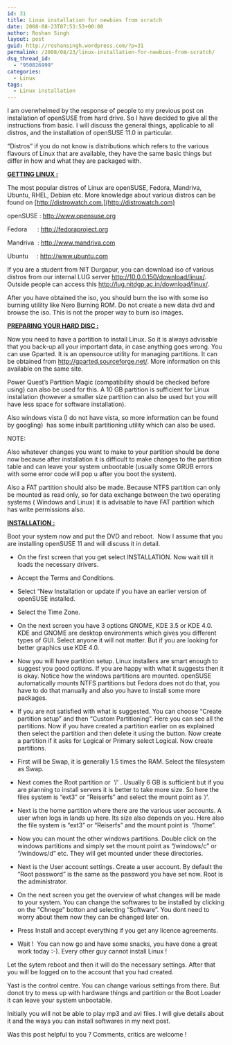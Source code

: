 ```yaml
---
id: 31
title: Linux installation for newbies from scratch
date: 2008-08-23T07:53:53+00:00
author: Roshan Singh
layout: post
guid: http://roshansingh.wordpress.com/?p=31
permalink: /2008/08/23/linux-installation-for-newbies-from-scratch/
dsq_thread_id:
  - "950826999"
categories:
  - Linux
tags:
  - Linux installation
---
```

I am overwhelmed by the response of people to my previous post on installation of openSUSE from hard drive. So I have decided to give all the instructions from basic. I will discuss the general things, applicable to all distros, and the installation of openSUSE 11.0 in particular.

&#8220;Distros&#8221; if you do not know is distributions which refers to the various flavours of Linux that are available, they have the same basic things but differ in how and what they are packaged with.

<span style="text-decoration:underline;"><strong>GETTING LINUX :<br /> </strong></span>

The most popular distros of Linux are openSUSE, Fedora, Mandriva, Ubuntu, RHEL, Debian etc. More knowledge about various distros can be found on [http://distrowatch.com.](http://distrowatch.com)

openSUSE : <http://www.opensuse.org>
  
Fedora      : <http://fedoraproject.org>
  
Mandriva  : <http://www.mandriva.com>
  
Ubuntu     : <http://www.ubuntu.com>

If you are a student from NIT Durgapur, you can download iso of various distros from our internal LUG server <http://10.0.0.150/download/linux/>. Outside people can access this <http://lug.nitdgp.ac.in/download/linux/>.

After you have obtained the iso, you should burn the iso with some iso burning utililty like Nero Burning ROM. Do not create a new data dvd and browse the iso. This is not the proper way to burn iso images.

<span style="text-decoration:underline;"><strong>PREPARING YOUR HARD DISC :</strong></span>

Now you need to have a partition to install Linux. So it is always advisable that you back-up all your important data, in case anything goes wrong. You can use Gparted. It is an opensource utility for managing partitions. It can be obtained from <http://gparted.sourceforge.net/>. More information on this available on the same site.

Power Quest&#8217;s Partition Magic (compatibility should be checked before using) can also be used for this. A 10 GB partition is sufficient for Linux installation (however a smaller size partition can also be used but you will have less space for software installation).

Also windows vista (I do not have vista, so more information can be found by googling)  has some inbuilt partitioning utility which can also be used.

NOTE:

Also whatever changes you want to make to your partition should be done now because after installation it is difficult to make changes to the partition table and can leave your system unbootable (usually some GRUB errors with some error code will pop u after you boot the system).

Also a FAT partition should also be made. Because NTFS partition can only be mounted as read only, so for data exchange between the two operating systems ( Windows and Linux) it is advisable to have FAT partition which has write permissions also.

<span style="text-decoration:underline;"><strong>INSTALLATION :</strong></span>

Boot your system now and put the DVD and reboot.  Now I assume that you are installing openSUSE 11 and will discuss it in detail.

  * On the first screen that you get select INSTALLATION. Now wait till it loads the necessary drivers.


  * Accept the Terms and Conditions.


  * Select &#8220;New Installation or update if you have an earlier version of openSUSE installed.


  * Select the Time Zone.


  * On the next screen you have 3 options GNOME, KDE 3.5 or KDE 4.0. KDE and GNOME are desktop environments which gives you different types of GUI. Select anyone it will not matter. But if you are looking for better graphics use KDE 4.0.


  * Now you will have partition setup. Linux installers are smart enough to suggest you good options. If you are happy with what it suggests then it is okay. Notice how the windows partitions are mounted. openSUSE automatically mounts NTFS partitions but Fedora does not do that, you have to do that manually and also you have to install some more packages.


  * If you are not satisfied with what is suggested. You can choose &#8220;Create partition setup&#8221; and then &#8220;Custom Partitioning&#8221;. Here you can see all the partitions. Now if you have created a partition earlier on as explained then select the partition and then delete it using the button. Now create a partition if it asks for Logical or Primary select Logical. Now create partitions.


  * First will be Swap, it is generally 1.5 times the RAM. Select the filesystem as Swap.


  * Next comes the Root partition or  &#8216;/&#8217; . Usually 6 GB is sufficient but if you are planning to install servers it is better to take more size. So here the files system is &#8220;ext3&#8221; or &#8220;Reiserfs&#8221; and select the mount point as &#8216;/&#8217;.


  * Next is the home partition where there are the various user accounts. A user when logs in lands up here. Its size also depends on you. Here also the file system is &#8220;ext3&#8221; or &#8220;Reiserfs&#8221; and the mount point is  &#8220;/home&#8221;.


  * Now you can mount the other windows partitions. Double click on the windows partitions and simply set the mount point as &#8220;/windows/c&#8221; or &#8220;/windows/d&#8221; etc. They will get mounted under these directories.


  * Next is the User account settings. Create a user account. By default the &#8220;Root password&#8221; is the same as the password you have set now. Root is the administrator.


  * On the next screen you get the overview of what changes will be made to your system. You can change the softwares to be installed by clicking on the &#8220;Chnege&#8221; botton and selecting &#8220;Software&#8221;. You dont need to worry about them now they can be changed later on.


  * Press Install and accept everything if you get any licence agreements.


  * Wait !  You can now go and have some snacks, you have done a great work today :-). Every other guy cannot install Linux !
</ul> 

Let the sytem reboot and then it will do the necessary settings. After that you will be logged on to the account that you had created.

Yast is the control centre. You can change various settings from there. But donot try to mess up with hardware things and partition or the Boot Loader it can leave your system unbootable.

Initially you will not be able to play mp3 and avi files. I will give details about it and the ways you can install softwares in my next post.

Was this post helpful to you ? Comments, critics are welcome !